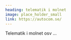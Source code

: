 ```yaml
---
heading: telematik i molnet
image: place_holder_small
link: https://autocom.se/
---
```

Telematik i molnet osv ...
